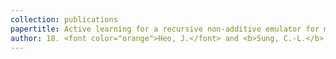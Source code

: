 ```yaml
---
collection: publications
papertitle: Active learning for a recursive non-additive emulator for multi-fidelity computer experiments
author: 18. <font color="orange">Heo, J.</font> and <b>Sung, C.-L.</b> (2023+)
---
```

